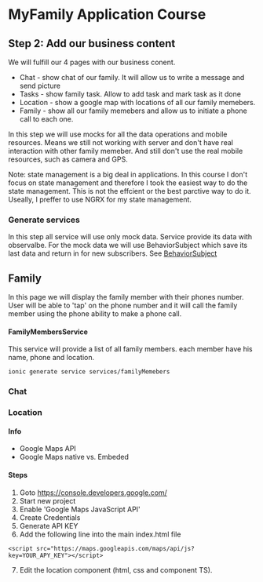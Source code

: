 # MyFamily Application Course 

## Step 2: Add our business content

We will fulfill our 4 pages with our business conent.
* Chat - show chat of our family. It will allow us to write a message and send picture
* Tasks - show family task. Allow to add task and mark task as it done
* Location - show a google map with locations of all our family memebers. 
* Family - show all our family memebers and allow us to initiate a phone call to each one. 

In this step we will use mocks for all the data operations and mobile resources.
Means we still not working with server and don't have real interaction with other family memeber.
And still don't use the real mobile resources, such as camera and GPS.

Note: state management is a big deal in applications. In this course I don't focus on state management
and therefore I took the easiest way to do the state management. This is not the effcient or the best parctive way to 
do it. Useally, I preffer to use NGRX for my state management. 

### Generate services 
In this step all service will use only mock data.
Service provide its data with observalbe.
For the mock data we will use BehaviorSubject which save its last data and return in for new subscribers. 
See [BehaviorSubject](http://reactivex.io/rxjs/manual/overview.html#behaviorsubject)

## Family
In this page we will display the family member with their phones number.
User will be able to 'tap' on the phone number and it will call the family member using the phone ability to make a phone call. 

#### FamilyMembersService
This service will provide a list of all family members.
each member have his name, phone and location.

```
ionic generate service services/familyMemebers
```

### Chat

### Location

#### Info
* Google Maps API
* Google Maps native vs. Embeded

#### Steps
1. Goto https://console.developers.google.com/
2. Start new project
3. Enable 'Google Maps JavaScript API'
4. Create Credentials
5. Generate API KEY
6. Add the following line into the main index.html file
```
<script src="https://maps.googleapis.com/maps/api/js?key=YOUR_APY_KEY"></script>
```
7. Edit the location component (html, css and component TS).